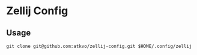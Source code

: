 # Zellij Config

## Usage

```
git clone git@github.com:atkvo/zellij-config.git $HOME/.config/zellij
```
